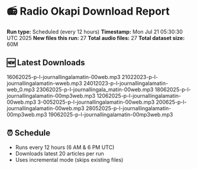 # 📻 Radio Okapi Download Report

**Run type:** Scheduled (every 12 hours)
**Timestamp:** Mon Jul 21 05:30:30 UTC 2025
**New files this run:** 27
**Total audio files:** 27
**Total dataset size:** 60M

## 🆕 Latest Downloads
16062025-p-l-journallingalamatin-00web.mp3
21022023-p-l-journallingalamatin-wweb.mp3
24012023-p-l-journallingalamatin-web_0.mp3
23062025-p-l-journallingala_matin-00web.mp3
18062025-p-l-journallingalamatin-00mp3web.mp3
12062025-p-l-journallingalamatin-00web.mp3
3-0052025-p-l-journallingalamatin-00web.mp3
200625-p-l-journallingalamatin-00web.mp3
28052025-p-l-journallingalamatin-00mp3web.mp3
19062025-p-l-journallingalamatin-00mp3web.mp3

## ⏰ Schedule
- Runs every 12 hours (6 AM & 6 PM UTC)
- Downloads latest 20 articles per run
- Uses incremental mode (skips existing files)
